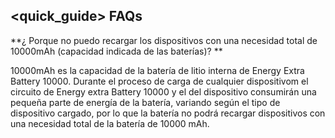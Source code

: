 ## <quick_guide> FAQs

**¿ Porque no puedo recargar los dispositivos con una necesidad total de 10000mAh (capacidad indicada de las baterías)?
**

10000mAh es la capacidad de la batería de litio interna de Energy Extra Battery 10000. Durante el proceso de carga de cualquier dispositivom el circuito de Energy extra Battery 10000 y el del dispositivo consumirán una pequeña parte de energía de la batería, variando según el tipo de dispositivo  cargado, por lo que la batería no podrá recargar dispositivos con una necesidad total de la batería de 10000 mAh.
